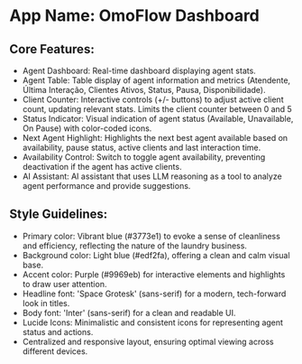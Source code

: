 # **App Name**: OmoFlow Dashboard

## Core Features:

- Agent Dashboard: Real-time dashboard displaying agent stats.
- Agent Table: Table display of agent information and metrics (Atendente, Última Interação, Clientes Ativos, Status, Pausa, Disponibilidade).
- Client Counter: Interactive controls (+/- buttons) to adjust active client count, updating relevant stats. Limits the client counter between 0 and 5
- Status Indicator: Visual indication of agent status (Available, Unavailable, On Pause) with color-coded icons.
- Next Agent Highlight: Highlights the next best agent available based on availability, pause status, active clients and last interaction time.
- Availability Control: Switch to toggle agent availability, preventing deactivation if the agent has active clients.
- AI Assistant: AI assistant that uses LLM reasoning as a tool to analyze agent performance and provide suggestions.

## Style Guidelines:

- Primary color: Vibrant blue (#3773e1) to evoke a sense of cleanliness and efficiency, reflecting the nature of the laundry business.
- Background color: Light blue (#edf2fa), offering a clean and calm visual base.
- Accent color: Purple (#9969eb) for interactive elements and highlights to draw user attention.
- Headline font: 'Space Grotesk' (sans-serif) for a modern, tech-forward look in titles.
- Body font: 'Inter' (sans-serif) for a clean and readable UI.
- Lucide Icons: Minimalistic and consistent icons for representing agent status and actions.
- Centralized and responsive layout, ensuring optimal viewing across different devices.